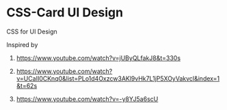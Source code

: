 # CSS-Card UI Design

CSS for UI Design

Inspired by

1. https://www.youtube.com/watch?v=jUByQLfakJ8&t=330s

2. https://www.youtube.com/watch?v=UCaII0CKnq0&list=PLo1d4Oxzcw3AKl9vHk7L1jP5XOyVakvcl&index=1&t=62s
3. https://www.youtube.com/watch?v=-y8YJ5a6scU
